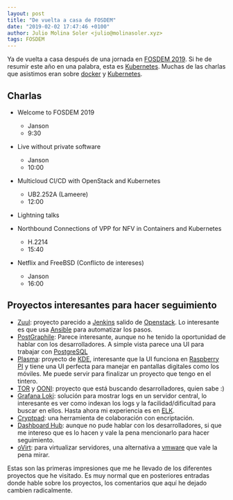 ```yaml
---
layout: post
title: "De vuelta a casa de FOSDEM"
date: "2019-02-02 17:47:46 +0100"
author: Julio Molina Soler <julio@molinasoler.xyz>
tags: FOSDEM
---
```


Ya de vuelta a casa después de una jornada en [FOSDEM 2019](https://fosdem.org/2019/). Si he de resumir este año en una palabra, esta es [Kubernetes](https://kubernetes.io/). Muchas de las charlas que asistimos eran sobre [docker](https://www.docker.com/) y [Kubernetes](https://kubernetes.io/).

## Charlas

* Welcome to FOSDEM 2019
  - Janson
  - 9:30
* Live without private software
  - Janson
  - 10:00
* Multicloud CI/CD with OpenStack and Kubernetes
  - UB2.252A (Lameere)
  - 12:00
* Lightning talks

* Northbound Connections of VPP for NFV in Containers and Kubernetes
    - H.2214
    - 15:40
* Netflix and FreeBSD (Conflicto de intereses)
    - Janson
    - 16:00

## Proyectos interesantes para hacer seguimiento
- [Zuul](https://zuul-ci.org/docs/zuul/): proyecto parecido a [Jenkins](https://jenkins.io/) salido de [Openstack](https://www.openstack.org/). Lo interesante es que usa [Ansible](https://www.ansible.com/) para automatizar los pasos.
- [PostGraphile](https://www.graphile.org/postgraphile/): Parece interesante, aunque no he tenido la oportunidad de hablar con los desarrolladores. A simple vista parece una UI para trabajar con [PostgreSQL](https://www.postgresql.org/)
- [Plasma](https://www.kde.org/plasma-desktop): proyecto de [KDE](https://www.kde.org), interesante que la UI funciona en [Raspberry PI](https://www.raspberrypi.org/) y tiene una UI perfecta para manejar en pantallas digitales como los móviles. Me puede servir para finalizar un proyecto que tengo en el tintero.
- [TOR](https://www.torproject.org/) y [OONI](https://ooni.torproject.org/): proyecto que está buscando desarrolladores, quien sabe :)
- [Grafana Loki](https://grafana.com/loki): solución para mostrar logs en un servidor central, lo interesante es ver como indexan los logs y la facilidad/dificultad para buscar en ellos. Hasta ahora mi experiencia es en [ELK](https://www.elastic.co/elk-stack).
- [Cryptpad](https://cryptpad.fr/): una herramienta de colaboración con encriptación.
- [Dashboard Hub](https://dashboardhub.io/): aunque no pude hablar con los desarrolladores, si que me intereso que es lo hacen y vale la pena mencionarlo para hacer seguimiento.
- [oVirt](https://www.ovirt.org/): para virtualizar servidores, una alternativa a [vmware](https://www.vmware.com/) que vale la pena mirar.

Estas son las primeras impresiones que me he llevado de los diferentes proyectos que he visitado. Es muy normal que en posteriores entradas donde hable sobre los proyectos, los comentarios que aquí he dejado cambien radicalmente.
